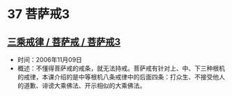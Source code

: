 # 37 菩萨戒3

## [三乘戒律 / 菩萨戒 / 菩萨戒3](https://www.fohuifayu.com/index.php/huideng-jiangtang/sancheng-jielv/pusa-jie/984-l06012)

- 时间：2006年11月09日
- 概述：不懂得菩萨戒的戒条，就无法持戒。菩萨戒有针对上、中、下三种根机的戒律，本课介绍的是中等根机八条戒律中的后面四条：打众生、不接受他人的道歉、诽谤大乘佛法、开示相似的大乘佛法。